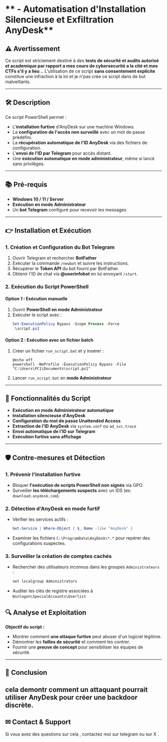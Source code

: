 # ** - Automatisation d'Installation Silencieuse et Exfiltration AnyDesk**

## **⚠️ Avertissement**

Ce script est strictement destiné à des **tests de sécurité et audits autorisé  et academique par rapport a mes cours de cybersecurité a la cité et mes CTFs s'il y a lieu ..** L'utilisation de ce script **sans consentement explicite** constitue une infraction à la loi  et je n'pas crée ce script dans de but malveillants.

---

## **🛠️ Description**

Ce script PowerShell permet :

- L'**installation furtive** d'AnyDesk sur une machine Windows.
- La **configuration de l'accès non surveillé** avec un mot de passe prédéfini.
- La **récupération automatique de l'ID AnyDesk** via des fichiers de configuration.
- L'**envoi de l'ID par Telegram** pour accès distant.
- Une **exécution automatique en mode administrateur**, même si lancé sans privilèges.

---

## **📚 Pré-requis**

- **Windows 10 / 11 / Server**
- **Exécution en mode Administrateur**
- Un **bot Telegram** configuré pour recevoir les messages

---

## **👉 Installation et Exécution**

### **1. Création et Configuration du Bot Telegram**

1. Ouvrir Telegram et rechercher **BotFather**
2. Exécuter la commande `/newbot` et suivre les instructions.
3. Récupérer le **Token API** du bot fourni par BotFather.
4. Obtenir l'ID de chat via **@userinfobot** en lui envoyant `/start`.

### **2. Exécution du Script PowerShell**

#### **Option 1 : Exécution manuelle**

1. Ouvrir **PowerShell en mode Administrateur**
2. Exécuter le script avec :
   ```powershell
   Set-ExecutionPolicy Bypass -Scope Process -Force
   .\script.ps1
   ```

#### **Option 2 : Exécution avec un fichier batch**

1. Créer un fichier `run_script.bat` et y insérer :
   ```batch
   @echo off
   powershell -NoProfile -ExecutionPolicy Bypass -File "C:\Users\PC1\Documents\script.ps1"
   ```
2. Lancer `run_script.bat` en **mode Administrateur**

---

## **🔧 Fonctionnalités du Script**

- **Exécution en mode Administrateur automatique**
- **Installation silencieuse d'AnyDesk**
- **Configuration du mot de passe Unattended Access**
- **Extraction de l'ID AnyDesk** via `system.conf` ou `ad_svc.trace`
- **Envoi automatique de l'ID sur Telegram**
- **Exécution furtive sans affichage**

---

## **🛡️ Contre-mesures et Détection**

### **1. Prévenir l'installation furtive**

- Bloquer **l'exécution de scripts PowerShell non signés** via GPO.
- Surveiller **les téléchargements suspects** avec un IDS (ex: `download.anydesk.com`).

### **2. Détection d'AnyDesk en mode furtif**

- Vérifier les services actifs :
  ```powershell
  Get-Service | Where-Object { $_.Name -like "AnyDesk" }
  ```
- Examiner les fichiers `C:\ProgramData\AnyDesk\*.*` pour repérer des configurations suspectes.

### **3. Surveiller la création de comptes cachés**

- Rechercher des utilisateurs inconnus dans les groupes `Administrateurs` :
  ```powershell
  net localgroup Administrators
  ```
- Auditer les clés de registre associées à `Winlogon\SpecialAccounts\Userlist`



## **🔍 Analyse et Exploitation**

**Objectif du script :**

- Montrer comment **une attaque furtive** peut abuser d'un logiciel légitime.
- Démontrer les **failles de sécurité** et comment les contrer.
- Fournir une **preuve de concept** pour sensibiliser les équipes de sécurité.

---

## **🎉 Conclusion**

cela demontr comment un attaquant pourrait utiliser AnyDesk pour créer une **backdoor discrète**. 
---

## **✉ Contact & Support**

Si vous avez des questions sur cela , contactez moi sur telegram ou sur X .

